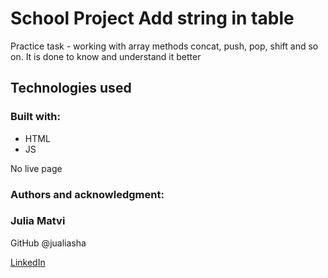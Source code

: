 # School Project Add string in table

Practice task - working with array methods concat, push, pop, shift and so on. It is done to know and understand it better

## Technologies used

### Built with:

- HTML
- JS

No live page

### Authors and acknowledgment:

### Julia Matvi

GitHub @jualiasha

[LinkedIn](www.linkedin.com/in/jualiasha)
